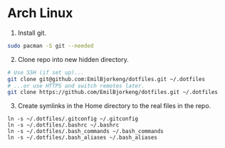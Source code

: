 # Arch Linux
1. Install git.
```bash
sudo pacman -S git --needed
```
2. Clone repo into new hidden directory.
```bash
# Use SSH (if set up)...
git clone git@github.com:EmilBjorkeng/dotfiles.git ~/.dotfiles
# ...or use HTTPS and switch remotes later.
git clone https://github.com/EmilBjorkeng/dotfiles.git ~/.dotfiles
```
3. Create symlinks in the Home directory to the real files in the repo.
```
ln -s ~/.dotfiles/.gitconfig ~/.gitconfig
ln -s ~/.dotfiles/.bashrc ~/.bashrc
ln -s ~/.dotfiles/.bash_commands ~/.bash_commands
ln -s ~/.dotfiles/.bash_aliases ~/.bash_aliases
``` 
